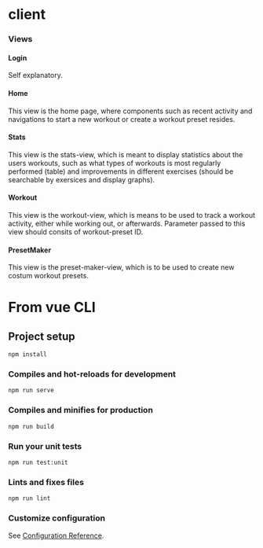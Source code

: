 # client

### Views

#### Login
Self explanatory.

#### Home
This view is the home page, where components such as recent activity and navigations to start a new workout
or create a workout preset resides.

#### Stats
This view is the stats-view, which is meant to display statistics about the users workouts, such as what types of workouts is most regularly performed (table) and improvements in different exercises (should be searchable by exersices and display graphs).

#### Workout
This view is the workout-view, which is means to be used to track a workout activity, either while working out, or afterwards. Parameter passed to this view should consits of workout-preset ID.

#### PresetMaker
This view is the preset-maker-view, which is to be used to create new costum workout presets.

# From vue CLI

## Project setup
```
npm install
```

### Compiles and hot-reloads for development
```
npm run serve
```

### Compiles and minifies for production
```
npm run build
```

### Run your unit tests
```
npm run test:unit
```

### Lints and fixes files
```
npm run lint
```

### Customize configuration
See [Configuration Reference](https://cli.vuejs.org/config/).
